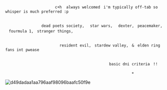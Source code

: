 

                          c+h  always welcomedㅤi'm typically off-tab so whisper is much preferred :p


                    dead poets society,ㅤ star wars,ㅤ dexter,ㅤpeacemaker,ㅤfourmula 1,ㅤstranger things,

  
                            resident evil,ㅤstardew valley,ㅤ&ㅤelden ring fans int pwease 

  
                                                  basic dni criteriaㅤ!!
  
                                                            ⌖ 
  ![d49dadaa1aa796aaf98096baafc50f9e](https://github.com/user-attachments/assets/a4be8bf9-521e-43ed-8385-28e174336373)


